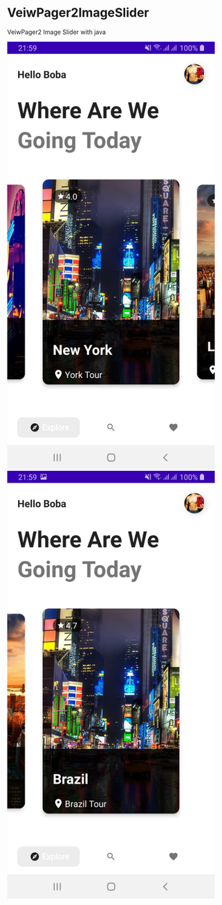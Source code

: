 # VeiwPager2ImageSlider
VeiwPager2 Image Slider with java


<img src="https://github.com/bobabelga/VeiwPager2ImageSlider/blob/master/Screenshot_20200930-215911_VeiwPager2ImageSlider.jpg" width="480"> <img src="https://github.com/bobabelga/VeiwPager2ImageSlider/blob/master/Screenshot_20200930-215928_VeiwPager2ImageSlider.jpg" width="480">

